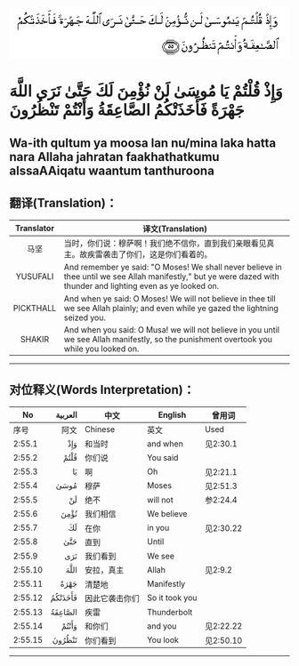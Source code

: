 ![002:055](images/002_055.gif)

#  وَإِذْ قُلْتُمْ يَا مُوسَىٰ لَنْ نُؤْمِنَ لَكَ حَتَّىٰ نَرَى اللَّهَ جَهْرَةً فَأَخَذَتْكُمُ الصَّاعِقَةُ وَأَنْتُمْ تَنْظُرُونَ 

## Wa-ith qultum ya moosa lan nu/mina laka hatta nara Allaha jahratan faakhathatkumu alssaAAiqatu waantum tanthuroona

## 翻译(Translation)：

| Translator | 译文(Translation)                                            |
| :--------: | ------------------------------------------------------------ |
|    马坚    | 当时，你们说：穆萨啊！我们绝不信你，直到我们亲眼看见真主。故疾雷袭击了你们，这是你们看着的。 |
|  YUSUFALI  | And remember ye said: "O Moses! We shall never believe in thee until we see Allah manifestly," but ye were dazed with thunder and lighting even as ye looked on. |
| PICKTHALL  | And when ye said: O Moses! We will not believe in thee till we see Allah plainly; and even while ye gazed the lightning seized you. |
|   SHAKIR   | And when you said: O Musa! we will not believe in you until we see Allah manifestly, so the punishment overtook you while you looked on. |

---

## 对位释义(Words Interpretation)：

| No      | العربية | 中文           | English        | 曾用词    |
| ------- | ------: | -------------- | -------------- | --------- |
| 序号    |    阿文 | Chinese        | 英文           | Used      |
| 2:55.1  |     وَإِذْ | 和当时         | and when       | 见2:30.1  |
| 2:55.2  |    قُلْتُمْ | 你们说         | You said       |           |
| 2:55.3  |      يَا | 啊             | Oh             | 见2:21.1  |
| 2:55.4  |    مُوسَىٰ | 穆萨           | Moses          | 见2:51.3  |
| 2:55.5  |      لَنْ | 绝不           | will not       | 参2:24.4  |
| 2:55.6  |    نُؤْمِنَ | 我们相信       | We believe     |           |
| 2:55.7  |      لَكَ | 在你           | in you         | 见2:30.22 |
| 2:55.8  |     حَتَّىٰ | 直到           | Until          |           |
| 2:55.9  |     نَرَى | 我们看到       | We see         |           |
| 2:55.10 |    اللَّهَ | 安拉，真主     | Allah          | 见2:9.2   |
| 2:55.11 |    جَهْرَةً | 清楚地         | Manifestly     |           |
| 2:55.12 | فَأَخَذَتْكُمُ | 因此它袭击你们 | So it took you |           |
| 2:55.13 | الصَّاعِقَةُ | 疾雷           | Thunderbolt    |           |
| 2:55.14 |   وَأَنْتُمْ | 和你们         | and you        | 见2:22.22 |
| 2:55.15 |  تَنْظُرُونَ | 你们看到       | You look       | 见2:50.10 |

---
